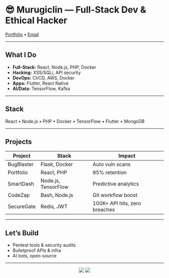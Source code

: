 # 😎 Murugiclin — Full-Stack Dev & Ethical Hacker

[Portfolio](https://devportfolio-fzzn.onrender.com) • [Email](mailto:ckimathi802@gmail.com)

---

## What I Do

- **Full-Stack:** React, Node.js, PHP, Docker
- **Hacking:** XSS/SQLi, API security
- **DevOps:** CI/CD, AWS, Docker
- **Apps:** Flutter, React Native
- **AI/Data:** TensorFlow, Kafka

---

## Stack

React • Node.js • PHP • Docker • TensorFlow • Flutter • MongoDB

---

## Projects

| Project         | Stack             | Impact                     |
|-----------------|-------------------|----------------------------|
| BugBlaster      | Flask, Docker     | Auto vuln scans            |
| Portfolio       | React, PHP        | 95% retention              |
| SmartDash       | Node.js, TensorFlow | Predictive analytics   |
| CodeZap         | Bash, Node.js     | Git workflow boost         |
| SecureGate      | Redis, JWT        | 100K+ API hits, zero breaches |

---

## Let’s Build

- Pentest tools & security audits
- Bulletproof APIs & infra
- AI bots, open-source

---

<p align="center">
  <img src="https://img.shields.io/github/followers/murugiclin?label=Follow&style=social" />
  <img src="https://img.shields.io/github/stars/murugiclin?label=Stars&style=social" />
</p>

